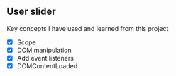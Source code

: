 ## User slider

Key concepts I have used and learned from this project

- [x] Scope
- [x] DOM manipulation
- [x] Add event listeners
- [x] DOMContentLoaded
